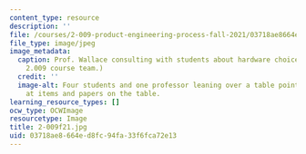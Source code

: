 ```yaml
---
content_type: resource
description: ''
file: /courses/2-009-product-engineering-process-fall-2021/03718ae8664ed8fc94fa33f6fca72e13_2-009f21.jpg
file_type: image/jpeg
image_metadata:
  caption: Prof. Wallace consulting with students about hardware choices. (Image courtesy
    2.009 course team.)
  credit: ''
  image-alt: Four students and one professor leaning over a table pointing and looking
    at items and papers on the table.
learning_resource_types: []
ocw_type: OCWImage
resourcetype: Image
title: 2-009f21.jpg
uid: 03718ae8-664e-d8fc-94fa-33f6fca72e13
---
```

